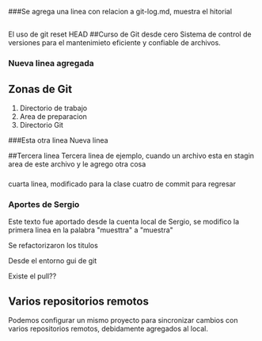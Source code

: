 ###Se agrega una linea con relacion a git-log.md, muestra el hitorial
##
El uso de git reset HEAD
##Curso de Git desde cero
Sistema de control de versiones para el mantenimieto eficiente y confiable de archivos.


### Nueva linea agregada
## Zonas de Git
1. Directorio de trabajo
2. Area de preparacion
3. Directorio Git

###Esta otra linea
Nueva linea

##Tercera linea
Tercera linea de ejemplo, cuando un archivo esta en stagin area de este archivo y le agrego otra cosa

###
cuarta linea, modificado para la clase cuatro de commit para regresar

### Aportes de Sergio
Este texto fue aportado desde la cuenta local de Sergio, se modifico la primera linea en la palabra "muesttra" a "muestra"

Se refactorizaron los titulos

Desde el entorno gui de git

Existe el pull??

## Varios repositorios remotos
Podemos configurar un mismo proyecto para sincronizar cambios con varios repositorios remotos, debidamente agregados al local.
